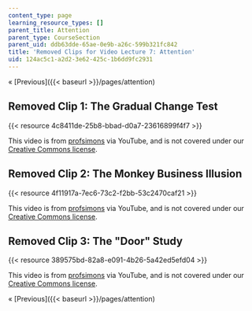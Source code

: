 ```yaml
---
content_type: page
learning_resource_types: []
parent_title: Attention
parent_type: CourseSection
parent_uid: ddb63dde-65ae-0e9b-a26c-599b321fc842
title: 'Removed Clips for Video Lecture 7: Attention'
uid: 124ac5c1-a2d2-3e62-425c-1b6dd9fc2931
---
```


« [Previous]({{< baseurl >}}/pages/attention)

Removed Clip 1: The Gradual Change Test
---------------------------------------

{{< resource 4c8411de-25b8-bbad-d0a7-23616899f4f7 >}}

This video is from [profsimons](http://www.youtube.com/user/profsimons) via YouTube, and is not covered under our [Creative Commons license](/terms/#cc).

Removed Clip 2: The Monkey Business Illusion
--------------------------------------------

{{< resource 4f11917a-7ec6-73c2-f2bb-53c2470caf21 >}}

This video is from [profsimons](http://www.youtube.com/user/profsimons) via YouTube, and is not covered under our [Creative Commons license](/terms/#cc).

Removed Clip 3: The "Door" Study
--------------------------------

{{< resource 389575bd-82a8-e091-4b26-5a42ed5efd04 >}}

This video is from [profsimons](http://www.youtube.com/user/profsimons) via YouTube, and is not covered under our [Creative Commons license](/terms/#cc).

« [Previous]({{< baseurl >}}/pages/attention)